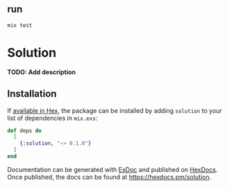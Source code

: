 ## run
`mix test`

# Solution

**TODO: Add description**

## Installation

If [available in Hex](https://hex.pm/docs/publish), the package can be installed
by adding `solution` to your list of dependencies in `mix.exs`:

```elixir
def deps do
  [
    {:solution, "~> 0.1.0"}
  ]
end
```

Documentation can be generated with [ExDoc](https://github.com/elixir-lang/ex_doc)
and published on [HexDocs](https://hexdocs.pm). Once published, the docs can
be found at <https://hexdocs.pm/solution>.


